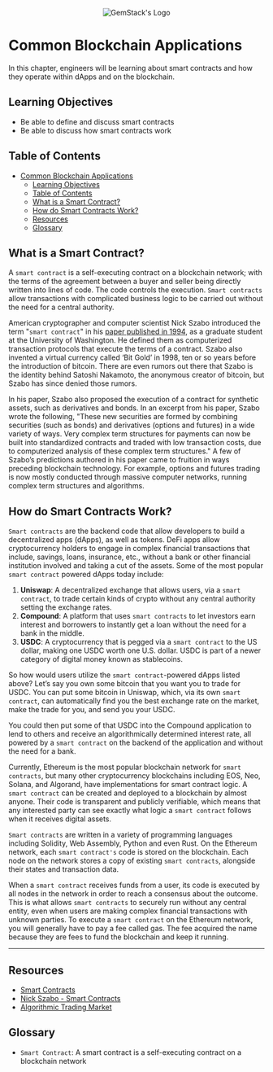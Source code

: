 <p align="center">
  <img
  src="https://camo.githubusercontent.com/e4ac909b3da508a9e5f8f5276359dd0d8a484a30dc58daf2b29755d87aa09b57/68747470733a2f2f67656d737461636b2e696f2f7374617469632f31626135356364376237663639393165633965646262386331343332323533342f30656261302f6c6f676f5f7072696d6172795f737461636b65642e61766966"
  alt="GemStack's Logo"
  />
</p>

# Common Blockchain Applications

In this chapter, engineers will be learning about smart contracts and how they operate within dApps and on the blockchain.

## Learning Objectives

* Be able to define and discuss smart contracts
* Be able to discuss how smart contracts work

## Table of Contents

- [Common Blockchain Applications](#common-blockchain-applications)
  - [Learning Objectives](#learning-objectives)
  - [Table of Contents](#table-of-contents)
  - [What is a Smart Contract?](#what-is-a-smart-contract)
  - [How do Smart Contracts Work?](#how-do-smart-contracts-work)
  - [Resources](#resources)
  - [Glossary](#glossary)

## What is a Smart Contract?

A `smart contract` is a self-executing contract on a blockchain network; with the terms of the agreement between a buyer and seller being directly written into lines of code. The code controls the execution. `Smart contracts` allow transactions with complicated business logic to be carried out without the need for a central authority.

American cryptographer and computer scientist Nick Szabo introduced the term "`smart contract`" in his [paper published in 1994](https://www.fon.hum.uva.nl/rob/Courses/InformationInSpeech/CDROM/Literature/LOTwinterschool2006/szabo.best.vwh.net/smart.contracts.html), as a graduate student at the University of Washington. He defined them as computerized transaction protocols that execute the terms of a contract. Szabo also invented a virtual currency called ‘Bit Gold’ in 1998, ten or so years before the introduction of bitcoin. There are even rumors out there that Szabo is the identity behind Satoshi Nakamoto, the anonymous creator of bitcoin, but Szabo has since denied those rumors.

In his paper, Szabo also proposed the execution of a contract for synthetic assets, such as derivatives and bonds. In an excerpt from his paper, Szabo wrote the following, "These new securities are formed by combining securities (such as bonds) and derivatives (options and futures) in a wide variety of ways. Very complex term structures for payments can now be built into standardized contracts and traded with low transaction costs, due to computerized analysis of these complex term structures." A few of Szabo’s predictions authored in his paper came to fruition in ways preceding blockchain technology. For example, options and futures trading is now mostly conducted through massive computer networks, running complex term structures and algorithms.

## How do Smart Contracts Work?

`Smart contracts` are the backend code that allow developers to build a decentralized apps (dApps), as well as tokens. DeFi apps allow cryptocurrency holders to engage in complex financial transactions that include, savings, loans, insurance, etc., without a bank or other financial institution involved and taking a cut of the assets. Some of the most popular `smart contract` powered dApps today include:

1.	**Uniswap**: A decentralized exchange that allows users, via a `smart contract`, to trade certain kinds of crypto without any central authority setting the exchange rates.
2.	**Compound**: A platform that uses `smart contracts` to let investors earn interest and borrowers to instantly get a loan without the need for a bank in the middle. 
3.	**USDC**: A cryptocurrency that is pegged via a `smart contract` to the US dollar, making one USDC worth one U.S. dollar. USDC is part of a newer category of digital money known as stablecoins.

So how would users utilize the `smart contract`-powered dApps listed above? Let’s say you own some bitcoin that you want you to trade for USDC. You can put some bitcoin in Uniswap, which, via its own `smart contract`, can automatically find you the best exchange rate on the market, make the trade for you, and send you your USDC.

You could then put some of that USDC into the Compound application to lend to others and receive an algorithmically determined interest rate, all powered by a `smart contract` on the backend of the application and without the need for a bank.

Currently, Ethereum is the most popular blockchain network for `smart contracts`, but many other cryptocurrency blockchains including EOS, Neo, Solana, and Algorand, have implementations for smart contract logic. A `smart contract` can be created and deployed to a blockchain by almost anyone. Their code is transparent and publicly verifiable, which means that any interested party can see exactly what logic a `smart contract` follows when it receives digital assets.

`Smart contracts` are written in a variety of programming languages including Solidity, Web Assembly, Python and even Rust. On the Ethereum network, each `smart contract's` code is stored on the blockchain. Each node on the network stores a copy of existing `smart contracts`, alongside their states and transaction data.

When a `smart contract` receives funds from a user, its code is executed by all nodes in the network in order to reach a consensus about the outcome. This is what allows `smart contracts` to securely run without any central entity, even when users are making complex financial transactions with unknown parties. To execute a `smart contract` on the Ethereum network, you will generally have to pay a fee called gas. The fee acquired the name because they are fees to fund the blockchain and keep it running.

---

## Resources

* [Smart Contracts](https://www.ibm.com/topics/smart-contracts)
* [Nick Szabo - Smart Contracts](https://www.fon.hum.uva.nl/rob/Courses/InformationInSpeech/CDROM/Literature/LOTwinterschool2006/szabo.best.vwh.net/smart.contracts.html)
* [Algorithmic Trading Market](https://www.mordorintelligence.com/industry-reports/algorithmic-trading-market#:~:text=Algorithmic%20trading%20accounts%20for%20around,(source%3A%20Wall%20Street).)

## Glossary

* `Smart Contract`: A smart contract is a self-executing contract on a blockchain network